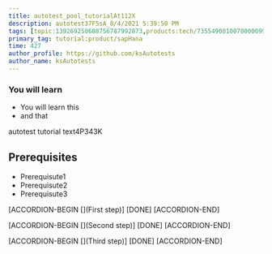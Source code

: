 ```yaml
---
title: autotest_pool_tutorialAt112X
description: autotest37F5sA_8/4/2021 5:39:50 PM
tags: [topic:139269250608756787992873,products:tech/73554900100700000996,tutorial:experience/advanced]
primary_tag: tutorial:product/sapHana
time: 427
author_profile: https://github.com/ksAutotests
author_name: ksAutotests
---
```

### You will learn
- You will learn this
- and that

autotest tutorial text4P343K

## Prerequisites
- Prerequisute1
- Prerequisute2
- Prerequisute3

[ACCORDION-BEGIN [](First step)]
[DONE]
[ACCORDION-END]

[ACCORDION-BEGIN [](Second step)]
[DONE]
[ACCORDION-END]

[ACCORDION-BEGIN [](Third step)]
[DONE]
[ACCORDION-END]

